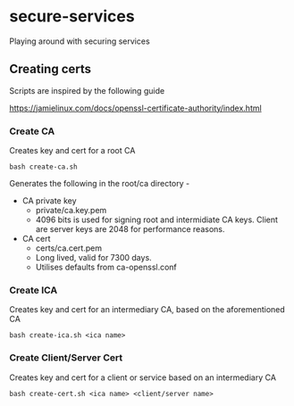 # secure-services
Playing around with securing services

## Creating certs
Scripts are inspired by the following guide

https://jamielinux.com/docs/openssl-certificate-authority/index.html

### Create CA
Creates key and cert for a root CA
```
bash create-ca.sh
```
Generates the following in the root/ca directory -
* CA private key
    * private/ca.key.pem
    * 4096 bits is used for signing root and intermidiate CA keys. Client are server keys are 2048 for performance reasons.
* CA cert
    * certs/ca.cert.pem 
    * Long lived, valid for 7300 days.
    * Utilises defaults from ca-openssl.conf

### Create ICA
Creates key and cert for an intermediary CA, based on the aforementioned CA
```
bash create-ica.sh <ica name>
```

### Create Client/Server Cert
Creates key and cert for a client or service based on an intermediary CA
```
bash create-cert.sh <ica name> <client/server name>
```

